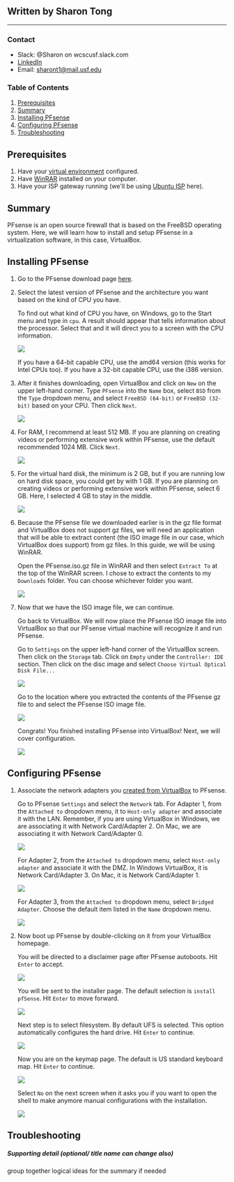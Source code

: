 ## Written by Sharon Tong
_________________________

### Contact
- Slack: @Sharon on wcscusf.slack.com
- [LinkedIn](linkedin.com/in/sharon-tong)
- Email: sharont1@mail.usf.edu
### Table of Contents
1. [Prerequisites](#prereq)
2. [Summary](#summary)
3. [Installing PFsense](#installation)
4. [Configuring PFsense](#configuration)
5. [Troubleshooting](#troubleshooting)

## Prerequisites <a id="prereq"></a>
1. Have your [virtual environment](https://www.virtualbox.org/wiki/Downloads) configured.
2. Have [WinRAR](https://www.win-rar.com/start.html?&L=0) installed on your computer.
3. Have your ISP gateway running (we'll be using [Ubuntu ISP](https://silexone.github.io/guides/nestor/ISPsetup.html) here).

## Summary <a id="summary"></a>
PFsense is an open source firewall that is based on the FreeBSD operating system. Here, we will learn how to install and setup PFsense in a virtualization software, in this case, VirtualBox.

## Installing PFsense <a id="installation"></a>
1. Go to the PFsense download page [here](https://www.pfsense.org/download/).

2. Select the latest version of PFsense and the architecture you want based on the kind of CPU you have.
   
   To find out what kind of CPU you have, on Windows, go to the Start menu and type in `cpu`. A result should appear that tells            information about the processor. Select that and it will direct you to a screen with the CPU information.
 
   ![](deviceSpecs2.png)

   If you have a 64-bit capable CPU, use the amd64 version (this works for Intel CPUs too). 
   If you have a 32-bit capable CPU, use the i386 version.

3. After it finishes downloading, open VirtualBox and click on `New` on the upper left-hand corner. Type `PFsense` into the `Name` box,
   select `BSD` from the `Type` dropdown menu, and select `FreeBSD (64-bit)` or `FreeBSD (32-bit)` based on your CPU. Then click `Next`.

   ![](createVM.png)

4. For RAM, I recommend at least 512 MB. If you are planning on creating videos or performing extensive work within PFsense, use the        default recommended 1024 MB. Click `Next`.

   ![](memorySize.png)

5. For the virtual hard disk, the minimum is 2 GB, but if you are running low on hard disk space, you could get by with 1 GB. If you are    planning on creating videos or performing extensive work within PFsense, select 6 GB. Here, I selected 4 GB to stay in the middle.

   ![](createVirtualHardDisk.png)

6. Because the PFsense file we downloaded earlier is in the gz file format and VirtualBox does not support gz files, we will need an        application that will be able to extract content (the ISO image file in our case, which VirtualBox does support) from gz files. In      this guide, we will be using WinRAR. 

   Open the PFsense.iso.gz file in WinRAR and then select `Extract To` at the top of the WinRAR screen. I chose to extract the contents to my `Downloads` folder. You can choose whichever folder you want.

   ![](extractISO.png)
   
7. Now that we have the ISO image file, we can continue.

   Go back to VirtualBox. We will now place the PFsense ISO image file into VirtualBox so that our PFsense virtual machine will            recognize it and run PFsense.

   Go to `Settings` on the upper left-hand corner of the VirtualBox screen. Then click on the `Storage` tab. Click on `Empty` under the    `Controller: IDE` section. Then click on the disc image and select `Choose Virtual Optical Disk File...`

   ![](storingFile.png)

   Go to the location where you extracted the contents of the PFsense gz file to and select the PFsense ISO image file.

   ![](isoFileSuccess.png)

   Congrats! You finished installing PFsense into VirtualBox! Next, we will cover configuration.

   ![](installSuccess.png) 

## Configuring PFsense <a id="configuration"></a>

1. Associate the network adapters you [created from VirtualBox](https://goo.gl/vs4cHC) to PFsense.

   Go to PFsense `Settings` and select the `Network` tab.  For Adapter 1, from the `Attached to` dropdown menu, it to `Host-only adapter` and associate it with the LAN. Remember, if you are using VirtualBox in Windows, we are associating it with Network Card/Adapter 2. On Mac, we are associating it with Network Card/Adapter 0.

   ![](associateAdapter1.png)

   For Adapter 2, from the `Attached to` dropdown menu, select `Host-only adapter` and associate it with the DMZ. In Windows VirtualBox, it is Network Card/Adapter 3. On Mac, it is Network Card/Adapter 1.
   
   ![](associateAdapter2.png)
   
   For Adapter 3, from the `Attached to` dropdown menu, select `Bridged Adapter`. Choose the default item listed in the `Name` dropdown menu.
   
   ![](associateAdapter3.png)
   
2. Now boot up PFsense by double-clicking on it from your VirtualBox homepage.

   You will be directed to a disclaimer page after PFsense autoboots. Hit `Enter` to accept.

   ![](accept.png)
   
   You will be sent to the installer page. The default selection is `install pfSense`. Hit `Enter` to move forward.

   ![](install.png)
   
   Next step is to select filesystem. By default UFS is selected. This option automatically configures the hard drive. Hit `Enter` to continue. 
   
   ![](partitioning.png)
   
   Now you are on the keymap page. The default is US standard keyboard map. Hit `Enter` to continue.
   
   ![](keymap.png)
   
   Select `No` on the next screen when it asks you if you want to open the shell to make anymore manual configurations with the installation.
   
   ![](openShellOption.png)
   
   
   
   
## Troubleshooting <a id="troubleshooting"></a>

##### Supporting detail (optional/ title name can change also)
group together logical ideas for the summary if needed
